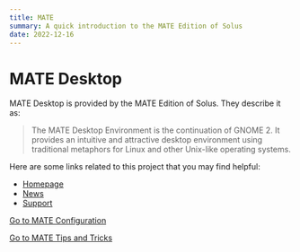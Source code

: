 ```yaml
---
title: MATE
summary: A quick introduction to the MATE Edition of Solus
date: 2022-12-16
---
```


# MATE Desktop

MATE Desktop is provided by the MATE Edition of Solus. They describe it as:

> The MATE Desktop Environment is the continuation of GNOME 2. It provides an intuitive and attractive desktop environment using traditional metaphors for Linux and other Unix-like operating systems.

Here are some links related to this project that you may find helpful:

- [Homepage](https://mate-desktop.org/)
- [News](https://mate-desktop.org/blog/)
- [Support](https://mate-desktop.org/community/)

[Go to MATE Configuration](configuration)

[Go to MATE Tips and Tricks](tips-and-tricks)
